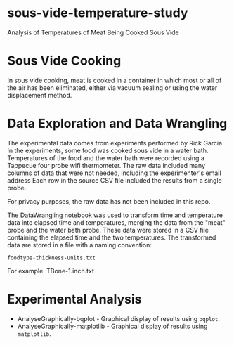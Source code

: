 # sous-vide-temperature-study
Analysis of Temperatures of Meat Being Cooked Sous Vide

# Sous Vide Cooking
In sous vide cooking, meat is cooked in a container in which most or all of the air
has been eliminated, either via vacuum sealing or using the water displacement method.

# Data Exploration and Data Wrangling
The experimental data comes from experiments performed by Rick Garcia. In the experiments, 
some food was cooked sous vide in a water bath. Temperatures of the food and the water
bath were recorded using a Tappecue four probe wifi thermometer. The raw data included
many columns of data that were not needed, including the experimenter's email address
Each row in the source CSV file included the results from a single probe. 

For privacy purposes, the raw data has not been included in this repo.

The DataWrangling notebook was used to transform time and temperature data into elapsed time
and temperatures, merging the data from the "meat" probe and the water bath probe. These
data were stored in a CSV file containing the elapsed time and the two temperatures. 
The transformed data are stored in a file with a naming convention:

    foodtype-thickness-units.txt

For example: TBone-1.inch.txt

# Experimental Analysis
* AnalyseGraphically-bqplot - Graphical display of results using `bqplot`.
* AnalyseGraphically-matplotlib - Graphical display of results using `matplotlib`.
